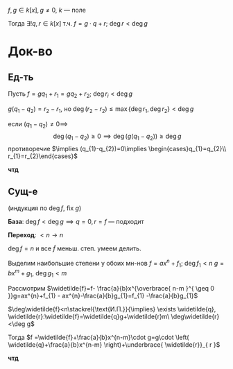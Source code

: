 $f, g \in k[x], g\ne 0,\ k$ — поле

Тогда $\exists! q, r \in k[x]$
т.ч. $f=g\cdot q+r;\ \deg r < \deg g$

# Док-во

## Ед-ть

Пусть $f = gq_{1}+r_{1}=gq_{2}+r_{2};\ \deg r_{i}<\deg g$

$g(q_{1}-q_{2})=r_{2}-r_{1}$, но $\deg(r_{2}-r_{2})\leq \max\{ \deg r_{1}, \deg r_{2} \}<\deg g$

если $(q_{1}-q_{2})\ne 0\implies$ $$\deg (q_{1}-q_{2})\geq 0\implies \deg(g(q_{1}-q_{2}))\geq \deg g$$
противоречие $\implies (q_{1}-q_{2})=0\implies \begin{cases}q_{1}=q_{2}\\ r_{1}=r_{2}\end{cases}$

**чтд**

## Сущ-е

(индукция по $\deg f$, fix $g$)

**База**: $\deg f<\deg g\implies q=0,r=f$ — подходит

**Переход**: $<n \to n$

$\deg f = n$ и все $\widetilde{f}$ меньш. степ. умеем делить.

Выделим наибольшие степени у обоих мн-нов
$f=ax^{n}+f_{1};\ \deg f_{1}<n$
$g = bx^{m}+g_{1},\ \deg g_{1}<m$

Рассмотрим $\widetilde{f}=f- \frac{a}{b}x^{\overbrace{ n-m }^{ \geq 0 }}g=ax^{n}+f_{1} - ax^{n}-\frac{a}{b}g_{1}=f_{1} -\frac{a}{b}g_{1}$

$\deg\widetilde{f}<n\stackrel{\text{И.П.}}{\implies} \exists \widetilde{q}, \widetilde{r}:\widetilde{f}=\widetilde{q}g+\widetilde{r}m\ \deg\widetilde{r}<\deg g$

Тогда $f =\widetilde{f}+\frac{a}{b}x^{n-m}\cdot g=g\cdot \left( \widetilde{q}+\frac{a}{b}x^{n-m} \right)+\underbrace{ \widetilde{r}}_{ r }$

**чтд**
